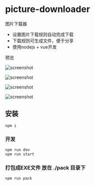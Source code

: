 # picture-downloader

图片下载器

- 设置图片下载规则自动完成下载
- 下载规则可生成文件，便于分享
- 使用nodejs + vue开发

预览

![screenshot](https://www.ihtmlcss.com/wp-content/uploads/2020/12/image-1.png)

![screenshot](https://www.ihtmlcss.com/wp-content/uploads/2020/12/image-2.png)

![screenshot](https://www.ihtmlcss.com/wp-content/uploads/2020/12/image-3.png)

![screenshot](https://www.ihtmlcss.com/wp-content/uploads/2020/12/image-4-1.png)

## 安装
```
npm i
```

### 开发
```
npm run dev
npm run start
```

### 打包成EXE文件 放在 ./pack 目录下
```
npm run pack
```
